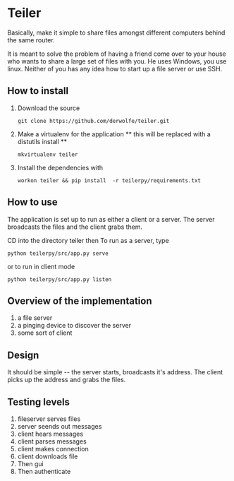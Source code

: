 Teiler
======
Basically, make it simple to share files amongst different computers behind the same router.

It is meant to solve the problem of having a friend come over to your house who wants to share a large
set of files with you. He uses Windows, you use linux. Neither of you has any idea how to start up a 
file server or use SSH. 

How to install
--------------
1. Download the source

    `git clone https://github.com/derwolfe/teiler.git`

2. Make a virtualenv for the application ** this will be replaced with a distutils install **

    `mkvirtualenv teiler`

3. Install the dependencies with  

    `workon teiler && pip install  -r teilerpy/requirements.txt`



How to use
---------
The application is set up to run as either a client or a server. 
The server broadcasts the files and the client grabs them.

CD into the directory teiler then To run as a server, type

`python teilerpy/src/app.py serve` 

or to run in client mode

`python teilerpy/src/app.py listen`
   
Overview of the implementation
------------------------------
1. a file server
2. a pinging device to discover the server
3. some sort of client

Design
------
It should be simple -- the server starts, broadcasts it's address. The client picks up the address and grabs the files.

Testing levels
--------------
1. fileserver serves files
2. server seends out messages
3. client hears messages
4. client parses messages
5. client makes connection
6. client downloads file
7. Then gui
8. Then authenticate

